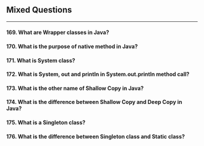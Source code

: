 ## Mixed Questions
*******


#### 169. What are Wrapper classes in Java?


#### 170. What is the purpose of native method in Java?


#### 171. What is System class?


#### 172. What is System, out and println in System.out.println method call?


#### 173. What is the other name of Shallow Copy in Java?


#### 174. What is the difference between Shallow Copy and Deep Copy in Java?


#### 175. What is a Singleton class?


#### 176. What is the difference between Singleton class and Static class?